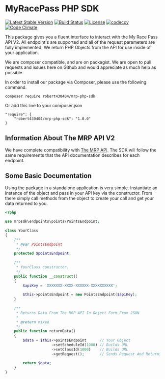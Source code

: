 # MyRacePass PHP SDK 

[![Latest Stable Version](https://poser.pugx.org/robert430404/mrp-php-sdk/v/stable)](https://packagist.org/packages/robert430404/mrp-php-sdk)
[![Build Status](https://travis-ci.org/Robert430404/mrp-php-sdk.svg?branch=master)](https://travis-ci.org/Robert430404/mrp-php-sdk)
[![License](https://img.shields.io/badge/license-MIT-blue.svg?style=flat-square)](https://github.com/Robert430404/mrp-php-sdk/blob/master/LICENSE)
[![codecov](https://codecov.io/gh/Robert430404/mrp-php-sdk/branch/master/graph/badge.svg)](https://codecov.io/gh/Robert430404/mrp-php-sdk)
[![Code Climate](https://codeclimate.com/github/Robert430404/mrp-php-sdk/badges/gpa.svg)](https://codeclimate.com/github/Robert430404/mrp-php-sdk)

This package gives you a fluent interface to interact with the My Race Pass API V2. All endpoint's are supported and all of the request parameters are fully implemented. We return PHP Objects from the API for use inside of your application. 

We are composer compatible, and are on packagist. We are open to pull requests and issues here on Github and would appreciate as much help as possible.

In order to install our package via Composer, please use the following command. 

    composer require robert430404/mrp-php-sdk

Or add this line to your composer.json
    
    "require": {
        "robert430404/mrp-php-sdk": "1.0.0"
    }

## Information About The MRP API V2

We have complete compatibility with [The MRP API](http://www.myracepass.com/developers/api/). The SDK will follow the same requirements that the API documentation describes for each endpoint.

## Some Basic Documentation

Using the package in a standalone application is very simple. Instantiate an instance of the object and pass in your API key via the constructor. From there simply call methods from the object to create your call and get your data returned to you.

```php
<?php
     
use mrpsdk\endpoints\points\PointsEndpoint;
     
class YourClass
{
    /**
     * @var PointsEndpoint
     */
    protected $pointsEndpoint;
    
    /**
     * YourClass constructor.
     */
    public function __construct()
    {
        $apiKey = 'XXXXXXX-XXXX-XXXXXX-XXXXXXXXXX';
             
        $this->pointsEndpoint = new PointsEndpoint($apiKey);
    }
    
    /**
     * Returns Data From The MRP API In Object Form From JSON
     * 
     * @return mixed
     */
    public function returnData()
    {
        $data = $this->pointsEndpoint      // Your Object
                     ->setScheduleId(1000) // Builds URL
                     ->setClassId(1000)    // Builds URL
                     ->getRequest();       // Sends Request And Returns Data
            
        return $data;
    }
}
```
